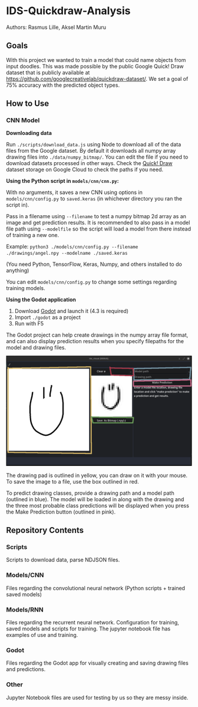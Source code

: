# IDS-Quickdraw-Analysis

Authors: Rasmus Lille, Aksel Martin Muru

## Goals
With this project we wanted to
train a model that could name
objects from input doodles. This was made possible by the public
Google Quick! Draw dataset that is publicly available at
https://github.com/googlecreativelab/quickdraw-dataset/.
We set a goal of 75% accuracy with
the predicted object types.

## How to Use
### CNN Model
**Downloading data**

Run `./scripts/download_data.js` using Node to download all of the data files from the Google dataset. By default it downloads all numpy array drawing files into `./data/numpy_bitmap/`. You can edit the file if you need to download datasets processed in other ways. Check the [Quick! Draw](https://console.cloud.google.com/storage/browser/quickdraw_dataset) dataset storage on Google Cloud to check the paths if you need.

**Using the Python script in `models/cnn/cnn.py`:**

With no arguments, it saves a new CNN using options in `models/cnn/config.py` to `saved.keras` (in whichever directory you ran the script in).

Pass in a filename using `--filename` to test a numpy bitmap 2d array as an image and get prediction results. It is recommended to also pass in a model file path using `--modelfile` so the script will load a model from there instead of training a new one.

Example: `python3 ./models/cnn/config.py --filename ./drawings/angel.npy --modelname ./saved.keras`

(You need Python, TensorFlow, Keras, Numpy, and others installed to do anything)

You can edit `models/cnn/config.py` to change some settings regarding training models.

**Using the Godot application**

1. Download [Godot](https://www.godotengine.org) and launch it (4.3 is required)
2. Import `./godot` as a project
3. Run with F5

The Godot project can help create drawings in the numpy array file format, and can also display prediction results when you specify filepaths for the model and drawing files.

![alt text](readme/godotdiagram.png)

The drawing pad is outlined in yellow, you can draw on it with your mouse. To save the image to a file, use the box outlined in red.

To predict drawing classes, provide a drawing path and a model path (outlined in blue). The model will be loaded in along with the drawing and the three most probable class predictions will be displayed when you press the Make Prediction button (outlined in pink).

## Repository Contents
### Scripts
Scripts to download data, parse NDJSON files.

### Models/CNN
Files regarding the convolutional neural network (Python scripts + trained saved models)

### Models/RNN
Files regarding the recurrent neural network. Configuration for training, saved models and scripts for training. The jupyter notebook file has examples of use and training.

### Godot
Files regarding the Godot app for visually creating and saving drawing files and predictions.

### Other
Jupyter Notebook files are used for testing by us so they are messy inside.